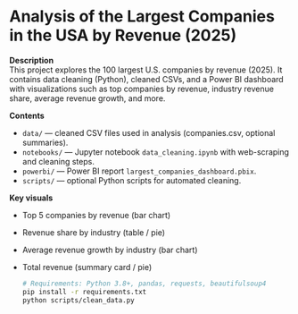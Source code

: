 # Analysis of the Largest Companies in the USA by Revenue (2025)

**Description**  
This project explores the 100 largest U.S. companies by revenue (2025). It contains data cleaning (Python), cleaned CSVs, and a Power BI dashboard with visualizations such as top companies by revenue, industry revenue share, average revenue growth, and more.

**Contents**
- `data/` — cleaned CSV files used in analysis (companies.csv, optional summaries).
- `notebooks/` — Jupyter notebook `data_cleaning.ipynb` with web-scraping and cleaning steps.
- `powerbi/` — Power BI report `largest_companies_dashboard.pbix`.
- `scripts/` — optional Python scripts for automated cleaning.

**Key visuals**
- Top 5 companies by revenue (bar chart)
- Revenue share by industry (table / pie)
- Average revenue growth by industry (bar chart)
- Total revenue (summary card / pie)

   ```bash
   # Requirements: Python 3.8+, pandas, requests, beautifulsoup4
   pip install -r requirements.txt
   python scripts/clean_data.py


